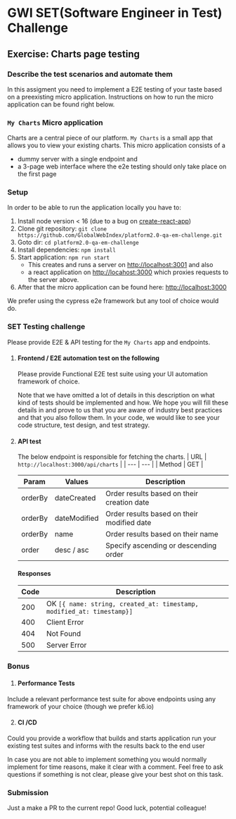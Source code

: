 # GWI SET(Software Engineer in Test) Challenge

## Exercise: Charts page testing

### Describe the test scenarios and automate them

In this assigment you need to implement a E2E testing of your taste based on a preexisting micro application. Instructions on how to run the micro application can be found right below.

### `My Charts` Micro application

Charts are a central piece of our platform. `My Charts` is a small app that allows you to view your existing charts. This micro application consists of a

- dummy server with a single endpoint and
- a 3-page web interface where the e2e testing should only take place on the first page  

### Setup

In order to be able to run the application locally you have to:

1. Install node version < 16 (due to a bug on [create-react-app](https://stackoverflow.com/questions/69693907/error-err-package-path-not-exported-package-subpath-lib-tokenize-is-not-d))
2. Clone git repository: `git clone https://github.com/GlobalWebIndex/platform2.0-qa-em-challenge.git`
3. Goto dir: `cd platform2.0-qa-em-challenge`
4. Install dependencies: `npm install`
5. Start application: `npm run start`
    - This creates and runs a server on <http://localhost:3001> and also
    - a react application on <http://locahost:3000> which proxies requests to the server above.
6. After that the micro application can be found here: <http://localhost:3000>

We prefer using the cypress e2e framework but any tool of choice would do.

### SET Testing challenge

Please provide E2E & API testing for the `My Charts` app and endpoints.

1. #### Frontend / E2E automation test on the following

    Please provide Functional E2E test suite using your UI automation framework of choice.

    Note that we have omitted a lot of details in this description on what kind of tests should be implemented and how. We hope you will fill these details in and prove to us that you are aware of industry best practices and that you also follow them. In your code, we would like to see your code structure, test design, and test strategy.

2. #### API test

    The below endpoint is responsible for fetching the charts.
    | URL | `http://localhost:3000/api/charts` |
    | --- | --- |
    | Method | GET |
    
    | Param | Values | Description|
    | --- | --- | --- |
    | orderBy | dateCreated | Order results based on their creation date |
    | orderBy | dateModified | Order results based on their modified date |
    | orderBy | name | Order results based on their name |
    | order | desc / asc | Specify ascending or descending order |


    #### Responses

    | Code | Description |
    | --- | --- |
    | 200 | OK ```[{ name: string, created_at: timestamp, modified_at: timestamp}]``` |
    | 400 | Client Error |
    | 404 | Not Found  |
    | 500 | Server Error |

### Bonus

1. #### Performance Tests
Include a relevant performance test suite for above endpoints using any framework of your choice (though we prefer k6.io)

2. #### CI /CD
Could you provide a workflow that builds and starts application run your existing test suites and informs with the results back to the end user

In case you are not able to implement something you would normally implement for time reasons, make it clear with a comment.
Feel free to ask questions if something is not clear, please give your best shot on this task.

### Submission

Just a make a PR to the current repo! Good luck, potential colleague!
